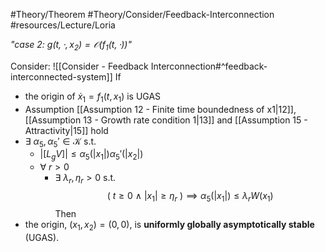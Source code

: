 #Theory/Theorem
#Theory/Consider/Feedback-Interconnection 
#resources/Lecture/Loria

*"case 2:  $g(t,\cdot,x_2) = \mathcal{O}(f_1(t,\cdot))$"*

Consider: ![[Consider - Feedback Interconnection#^feedback-interconnected-system]]
If 
- the origin of $\dot{x}_1 = f_1(t,x_1)$ is UGAS
- Assumption [[Assumption 12 - Finite time boundedness of x1|12]], [[Assumption 13 - Growth rate condition 1|13]] and [[Assumption 15 - Attractivity|15]] hold
- $\exists~\alpha_5,\alpha_5'\in\mathcal{K}$   s.t.
	- $|[L_gV]| \leq \alpha_5(|x_1|)\alpha_5'(|x_2|)$
	- $\forall ~r > 0$
		- $\exists~\lambda_r,\eta_r >0$  s.t.
	$$ (~t\geq0 ~\wedge~ |x_1|\geq \eta_r~) \implies \alpha_5(|x_1|)\leq\lambda_rW(x_1)$$
Then
- the origin, $(x_1,x_2)=(0,0)$, is **uniformly globally asymptotically stable** (UGAS).